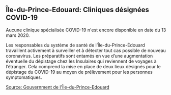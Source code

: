 ## Île-du-Prince-Edouard: Cliniques désignées COVID-19

Aucune clinique spécialisée COVID-19 n'est encore disponible en date du 13 mars 2020.

Les responsables du système de santé de l’Île-du-Prince-Édouard travaillent activement à surveiller et à détecter tout cas possible de nouveau coronavirus. Les préparatifs sont entamés en vue d’une augmentation éventuelle du dépistage chez les Insulaires qui reviennent de voyages à l’étranger. Cela comprend la mise en place de deux lieux désignés pour le dépistage du COVID-19 au moyen de prélèvement pour les personnes symptomatiques.

[Source: Gouvernment de l'Île-du-Prince-Edouard](https://www.princeedwardisland.ca/fr/information/sante-et-mieux-etre/infection-au-coronavirus-foire-aux-questions)
